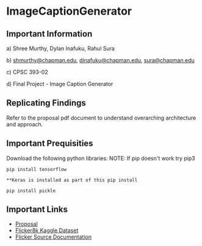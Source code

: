 # ImageCaptionGenerator

## Important Information

a) Shree Murthy, Dylan Inafuku, Rahul Sura

b) shmurthy@chapman.edu, dinafuku@chapman.edu, sura@chapman.edu

c) CPSC 393-02

d) Final Project - Image Caption Generator

## Replicating Findings

Refer to the proposal pdf document to understand overarching architecture and approach. 

## Important Prequisities

Download the following python libraries:
NOTE: If pip doesn't work try pip3
```
pip install tensorflow

**Keras is installed as part of this pip install
``` 

```
pip install pickle
```


## Important Links 
- [Proposal](https://github.com/shmurthy08/ImageCaptionGenerator/blob/main/proposal.pdf)
- [Flicker8k Kaggle Dataset](https://www.kaggle.com/datasets/adityajn105/flickr8k)
- [Flicker Source Documentation](https://hockenmaier.cs.illinois.edu/8k-pictures.html)

